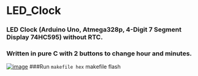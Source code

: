 # LED_Clock
### LED Clock (Arduino Uno, Atmega328p, 4-Digit 7 Segment Display 74HC595) without RTC.

### Written in pure  C with 2 buttons to change hour and minutes.
<a href="https://ibb.co/m113dz"><img src="https://thumb.ibb.co/m113dz/image.png" alt="image" border="0"></a>
###Run
` makefile hex
` makefile flash
